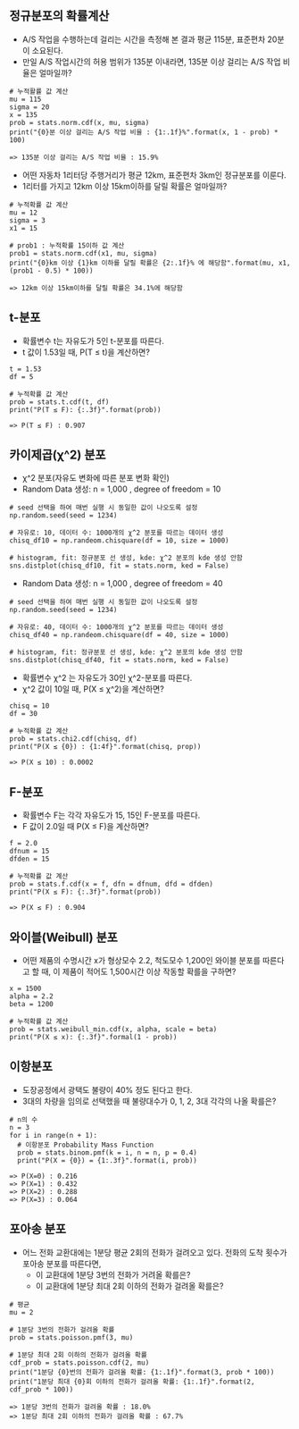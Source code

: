 ## 정규분포의 확률계산
- A/S 작업을 수행하는데 걸리는 시간을 측정해 본 결과 평균 115분, 표준편차 20분이 소요된다.
- 만일 A/S 작업시간의 허용 범위가 135분 이내라면, 135분 이상 걸리는 A/S 작업 비율은 얼마일까?
```
# 누적활률 값 계산
mu = 115
sigma = 20
x = 135
prob = stats.norm.cdf(x, mu, sigma)
print("{0}분 이상 걸리는 A/S 작업 비율 : {1:.1f}%".format(x, 1 - prob) * 100)

=> 135분 이상 걸리는 A/S 작업 비율 : 15.9%
```

- 어떤 자동차 1리터당 주행거리가 평균 12km, 표준편차 3km인 정규분포를 이룬다.
- 1리터를 가지고 12km 이상 15km이하를 달릴 확률은 얼마일까?
```
# 누적확률 값 계산
mu = 12
sigma = 3
x1 = 15

# prob1 : 누적확률 15이하 값 계산
prob1 = stats.norm.cdf(x1, mu, sigma)
print("{0}km 이상 {1}km 이하를 달릴 확률은 {2:.1f}% 에 해당함".format(mu, x1, (prob1 - 0.5) * 100))

=> 12km 이상 15km이하를 달릴 확률은 34.1%에 해당함
```

## t-분포
- 확률변수 t는 자유도가 5인 t-분포를 따른다.
- t 값이 1.53일 때, P(T ≤ t)을 계산하면?
```
t = 1.53
df = 5

# 누적확률 값 계산
prob = stats.t.cdf(t, df)
print("P(T ≤ F): {:.3f}".format(prob))

=> P(T ≤ F) : 0.907
```

## 카이제곱(χ^2) 분포
- χ^2 분포(자유도 변화에 따른 분포 변화 확인)
- Random Data 생성: n = 1,000 , degree of freedom = 10
```
# seed 선택을 하여 매번 실행 시 동일한 값이 나오도록 설정
np.random.seed(seed = 1234)

# 자유로: 10, 데이터 수: 1000개의 χ^2 분포를 따르는 데이터 생성
chisq_df10 = np.randeom.chisquare(df = 10, size = 1000)

# histogram, fit: 정규분포 선 생성, kde: χ^2 분포의 kde 생성 안함
sns.distplot(chisq_df10, fit = stats.norm, ked = False)
```
- Random Data 생성: n = 1,000 , degree of freedom = 40
```
# seed 선택을 하여 매번 실행 시 동일한 값이 나오도록 설정
np.random.seed(seed = 1234)

# 자유로: 40, 데이터 수: 1000개의 χ^2 분포를 따르는 데이터 생성
chisq_df40 = np.randeom.chisquare(df = 40, size = 1000)

# histogram, fit: 정규분포 선 생성, kde: χ^2 분포의 kde 생성 안함
sns.distplot(chisq_df40, fit = stats.norm, ked = False)
```
- 확률변수 χ^2 는 자유도가 30인 χ^2-분포를 따른다.
- χ^2 값이 10일 때, P(X ≤ χ^2)을 계산하면?
```
chisq = 10
df = 30

# 누적확률 값 계산
prob = stats.chi2.cdf(chisq, df)
print("P(X ≤ {0}) : {1:4f}".format(chisq, prop))

=> P(X ≤ 10) : 0.0002
```

## F-분포
- 확률변수 F는 각각 자유도가 15, 15인 F-분포를 따른다.
- F 값이 2.0일 때 P(X ≤ F)을 계산하면?
```
f = 2.0
dfnum = 15
dfden = 15

# 누적확률 값 계산
prob = stats.f.cdf(x = f, dfn = dfnum, dfd = dfden)
print("P(X ≤ F): {:.3f}".format(prob))

=> P(X ≤ F) : 0.904
```

## 와이블(Weibull) 분포
- 어떤 제품의 수명시간 x가 형상모수 2.2, 척도모수 1,200인 와이블 분포를 따른다고 할 때, 이 제품이 적어도 1,500시간 이상 작동할 확를을 구하면?
```
x = 1500
alpha = 2.2
beta = 1200

# 누적확률 값 계산
prob = stats.weibull_min.cdf(x, alpha, scale = beta)
print("P(X ≤ x): {:.3f}".formal(1 - prob))
```

## 이항분포
- 도장공정에서 광택도 불량이 40% 정도 된다고 한다.
- 3대의 차량을 임의로 선택했을 때 불량대수가 0, 1, 2, 3대 각각의 나올 확를은?
```
# n의 수
n = 3
for i in range(n + 1):
  # 이항분포 Probability Mass Function
  prob = stats.binom.pmf(k = i, n = n, p = 0.4)
  print("P(X = {0}) = {1:.3f}".format(i, prob))

=> P(X=0) : 0.216
=> P(X=1) : 0.432
=> P(X=2) : 0.288
=> P(X=3) : 0.064
```

## 포아송 분포
- 어느 전화 교환대에는 1분당 평균 2회의 전화가 걸려오고 있다. 전화의 도착 횟수가 포아송 분포를 따른다면,
  - 이 교환대에 1분당 3번의 전화가 거려올 확를은?
  - 이 교환대에 1분당 최대 2회 이하의 전화가 걸려올 확를은?
```
# 평균
mu = 2

# 1분당 3번의 전화가 걸려올 확률
prob = stats.poisson.pmf(3, mu)

# 1분당 최대 2회 이하의 전화가 걸려올 확률
cdf_prob = stats.poisson.cdf(2, mu)
print("1분당 {0}번의 전화가 걸려올 확률: {1:.1f}".format(3, prob * 100))
print("1분당 최대 {0}회 이하의 전화가 걸려올 확률: {1:.1f}".format(2, cdf_prob * 100))

=> 1분당 3번의 전화가 걸려올 확률 : 18.0%
=> 1분당 최대 2회 이하의 전화가 걸려올 확률 : 67.7%
```